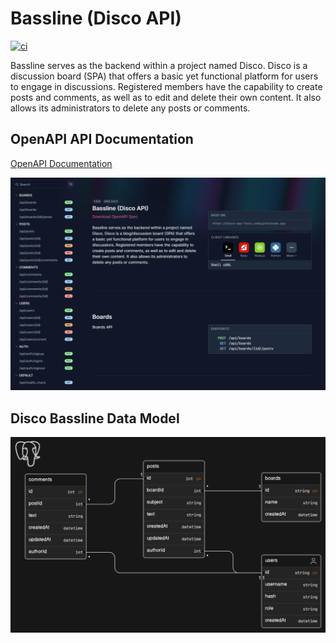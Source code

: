 # Bassline (Disco API)

[![ci](https://github.com/jpnws/bassline/actions/workflows/ci.yaml/badge.svg?branch=main)](https://github.com/jpnws/bassline/actions/workflows/ci.yaml)

Bassline serves as the backend within a project named Disco. Disco is a
discussion board (SPA) that offers a basic yet functional platform for users to
engage in discussions. Registered members have the capability to create posts
and comments, as well as to edit and delete their own content. It also allows
its administrators to delete any posts or comments.

## OpenAPI API Documentation

[OpenAPI Documentation](https://disco-app-7sxty.ondigitalocean.app/api/swagger)

![OpenAPI Documentation](./doc/bassline-openapi-api-doc.png)

## Disco Bassline Data Model

![Disco Bassline Data Model](./doc/disco-bassline-data-model.png)
